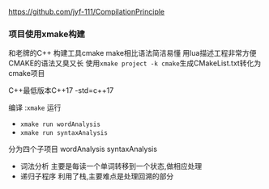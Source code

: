 https://github.com/jyf-111/CompilationPrinciple
### 项目使用xmake构建
和老牌的C++ 构建工具cmake make相比语法简洁易懂
用lua描述工程非常方便
CMAKE的语法又臭又长
使用`xmake project -k cmake`生成CMakeList.txt转化为cmake项目

C++最低版本C++17
-std=c++17

编译 :`xmake`
运行
- `xmake run wordAnalysis`
- `xmake run syntaxAnalysis`

分为四个子项目 wordAnalysis syntaxAnalysis 

- 词法分析 主要是每读一个单词转移到一个状态,做相应处理
- 递归子程序 利用了栈,主要难点是处理回溯的部分
